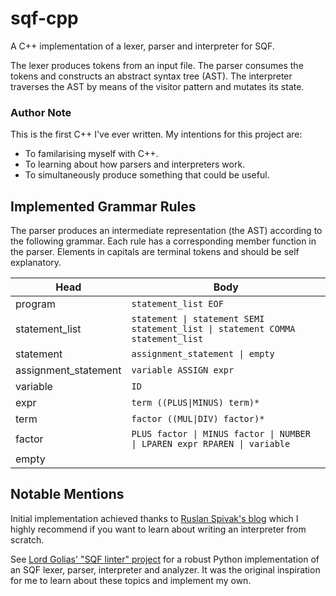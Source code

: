 # sqf-cpp

A C++ implementation of a lexer, parser and interpreter for SQF.

The lexer produces tokens from an input file. The parser consumes the tokens and constructs an abstract syntax tree (AST). The interpreter traverses the AST by means of the visitor pattern and mutates its state.

### Author Note

This is the first C++ I've ever written. My intentions for this project are:

- To familarising myself with C++.
- To learning about how parsers and interpreters work.
- To simultaneously produce something that could be useful.

## Implemented Grammar Rules

The parser produces an intermediate representation (the AST) according to the following grammar. Each rule has a corresponding member function in the parser. Elements in capitals are terminal tokens and should be self explanatory.

| Head  | Body |
| --- | --- |
|program|`statement_list EOF`|
|statement_list|`statement \| statement SEMI statement_list \| statement COMMA statement_list`|
|statement|`assignment_statement \| empty`|
|assignment_statement|`variable ASSIGN expr`|
|variable|`ID`|
|expr|`term ((PLUS\|MINUS) term)*`|
|term|`factor ((MUL\|DIV) factor)*`|
|factor|`PLUS factor \| MINUS factor \| NUMBER \| LPAREN expr RPAREN \| variable`|
|empty||

## Notable Mentions

Initial implementation achieved thanks to [Ruslan Spivak's blog](https://ruslanspivak.com/lsbasi-part1/) which I highly recommend if you want to learn about writing an interpreter from scratch.

See [Lord Golias' "SQF linter" project](https://github.com/LordGolias/sqf) for a robust Python implementation of an SQF lexer, parser, interpreter and analyzer. It was the original inspiration for me to learn about these topics and implement my own.